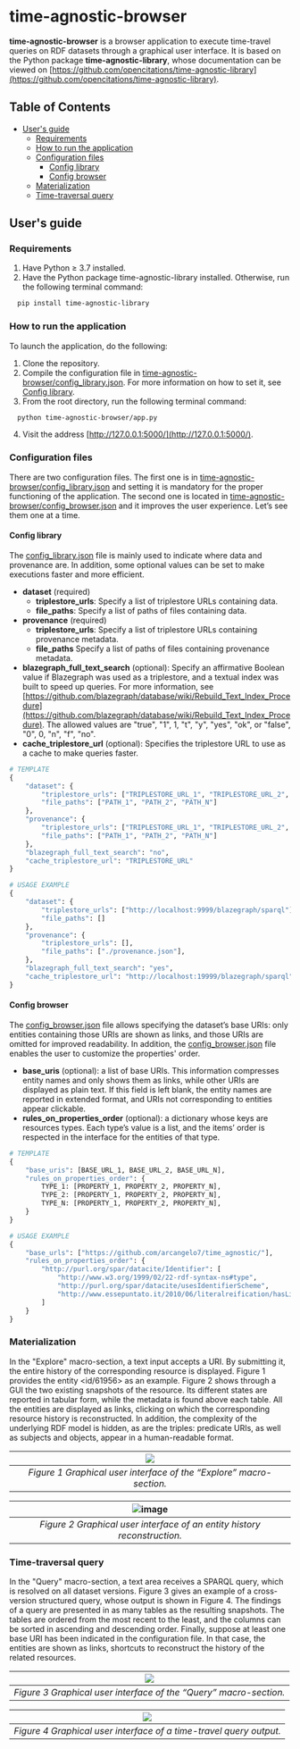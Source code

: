 # time-agnostic-browser

**time-agnostic-browser** is a browser application to execute time-travel queries on RDF datasets through a graphical user interface. It is based on the Python package **time-agnostic-library**, whose documentation can be viewed on [https://github.com/opencitations/time-agnostic-library](https://github.com/opencitations/time-agnostic-library).

## Table of Contents

- [User's guide](#users-guide)
  * [Requirements](#requirements)
  * [How to run the application](#how-to-run-the-application)
  * [Configuration files](#configuration-files)
    * [Config library](#config-library)  
    * [Config browser](#config-browser) 
  * [Materialization](#materialization)
  * [Time-traversal query](#time-traversal-query)

## User's guide

### Requirements

  1. Have Python &ge; 3.7 installed.
  2. Have the Python package time-agnostic-library installed. Otherwise, run the following terminal command:
  ```bash
    pip install time-agnostic-library
  ```

### How to run the application

To launch the application, do the following:
  1. Clone the repository.
  2. Compile the configuration file in [time-agnostic-browser/config_library.json](https://github.com/opencitations/time-agnostic-browser/blob/main/time-agnostic-browser/config_library.json). For more information on how to set it, see [Config library](config-library). 
  3. From the root directory, run the following terminal command:
  ```bash
    python time-agnostic-browser/app.py
  ```
  4. Visit the address [http://127.0.0.1:5000/](http://127.0.0.1:5000/).

### Configuration files

There are two configuration files. The first one is in [time-agnostic-browser/config_library.json](https://github.com/opencitations/time-agnostic-browser/blob/main/time-agnostic-browser/config_library.json) and setting it is mandatory for the proper functioning of the application. The second one is located in [time-agnostic-browser/config_browser.json](https://github.com/opencitations/time-agnostic-browser/blob/main/time-agnostic-browser/config_browser.json) and it improves the user experience. Let’s see them one at a time. 

#### Config library

The [config_library.json](https://github.com/opencitations/time-agnostic-browser/blob/main/time-agnostic-browser/config_library.json) file is mainly used to indicate where data and provenance are. In addition, some optional values can be set to make executions faster and more efficient.

- **dataset** (required)
  - **triplestore_urls**: Specify a list of triplestore URLs containing data.  
  - **file_paths**: Specify a list of paths of files containing data.   
- **provenance** (required)
  - **triplestore_urls**: Specify a list of triplestore URLs containing provenance metadata.    
  - **file_paths** Specify a list of paths of files containing provenance metadata.      
- **blazegraph_full_text_search** (optional): Specify an affirmative Boolean value if Blazegraph was used as a triplestore, and a textual index was built to speed up queries. For more information, see [https://github.com/blazegraph/database/wiki/Rebuild_Text_Index_Procedure](https://github.com/blazegraph/database/wiki/Rebuild_Text_Index_Procedure). The allowed values are "true", "1", 1, "t", "y", "yes", "ok", or "false", "0", 0, "n", "f", "no".
- **cache_triplestore_url** (optional): Specifies the triplestore URL to use as a cache to make queries faster.

``` python
# TEMPLATE
{
    "dataset": {
        "triplestore_urls": ["TRIPLESTORE_URL_1", "TRIPLESTORE_URL_2", "TRIPLESTORE_URL_N"],
        "file_paths": ["PATH_1", "PATH_2", "PATH_N"]
    },
    "provenance": {
        "triplestore_urls": ["TRIPLESTORE_URL_1", "TRIPLESTORE_URL_2", "TRIPLESTORE_URL_N"],
        "file_paths": ["PATH_1", "PATH_2", "PATH_N"]
    },
    "blazegraph_full_text_search": "no",
    "cache_triplestore_url": "TRIPLESTORE_URL"
}

# USAGE EXAMPLE
{
    "dataset": {
        "triplestore_urls": ["http://localhost:9999/blazegraph/sparql"],
        "file_paths": []
    },
    "provenance": {
        "triplestore_urls": [],
        "file_paths": ["./provenance.json"],
    },
    "blazegraph_full_text_search": "yes",
    "cache_triplestore_url": "http://localhost:19999/blazegraph/sparql"
}
```

#### Config browser

The [config_browser.json](https://github.com/opencitations/time-agnostic-browser/blob/main/time-agnostic-browser/config_browser.json) file allows specifying the dataset’s base URIs: only entities containing those URIs are shown as links, and those URIs are omitted for improved readability. In addition, the [config_browser.json](https://github.com/opencitations/time-agnostic-browser/blob/main/time-agnostic-browser/config_browser.json) file enables the user to customize the properties' order. 

- **base_uris** (optional): a list of base URIs. This information compresses entity names and only shows them as links, while other URIs are displayed as plain text. If this field is left blank, the entity names are reported in extended format, and URIs not corresponding to entities appear clickable. 
- **rules_on_properties_order** (optional): a dictionary whose keys are resources types. Each type’s value is a list, and the items’ order is respected in the interface for the entities of that type.

```python
# TEMPLATE
{
    "base_uris": [BASE_URL_1, BASE_URL_2, BASE_URL_N],
    "rules_on_properties_order": {
        TYPE_1: [PROPERTY_1, PROPERTY_2, PROPERTY_N],
        TYPE_2: [PROPERTY_1, PROPERTY_2, PROPERTY_N],
        TYPE_N: [PROPERTY_1, PROPERTY_2, PROPERTY_N],
    }
}

# USAGE EXAMPLE
{
    "base_urls": ["https://github.com/arcangelo7/time_agnostic/"],
    "rules_on_properties_order": {
        "http://purl.org/spar/datacite/Identifier": [
            "http://www.w3.org/1999/02/22-rdf-syntax-ns#type",
            "http://purl.org/spar/datacite/usesIdentifierScheme",
            "http://www.essepuntato.it/2010/06/literalreification/hasLiteralValue"
        ]
    }
}
```
### Materialization
In the "Explore" macro-section, a text input accepts a URI. By submitting it, the entire history of the corresponding resource is displayed. Figure 1 provides the entity <id/61956> as an example. Figure 2 shows through a GUI the two existing snapshots of the resource. Its different states are reported in tabular form, while the metadata is found above each table. All the entities are displayed as links, clicking on which the corresponding resource history is reconstructed. In addition, the complexity of the underlying RDF model is hidden, as are the triples: predicate URIs, as well as subjects and objects, appear in a human-readable format.

| ![](https://raw.githubusercontent.com/opencitations/time-agnostic-browser/main/docs/img/explore.png) | 
|:--:| 
| *Figure 1 Graphical user interface of the “Explore” macro-section.* |

| ![image](https://raw.githubusercontent.com/opencitations/time-agnostic-browser/main/docs/img/explore_output.png) | 
|:--:| 
| *Figure 2 Graphical user interface of an entity history reconstruction.* |

### Time-traversal query
In the "Query" macro-section, a text area receives a SPARQL query, which is resolved on all dataset versions. Figure 3 gives an example of a cross-version structured query, whose output is shown in Figure 4. The findings of a query are presented in as many tables as the resulting snapshots. The tables are ordered from the most recent to the least, and the columns can be sorted in ascending and descending order. Finally, suppose at least one base URI has been indicated in the configuration file. In that case, the entities are shown as links, shortcuts to reconstruct the history of the related resources. 

| ![](https://raw.githubusercontent.com/opencitations/time-agnostic-browser/main/docs/img/query.png) | 
|:--:| 
| *Figure 3 Graphical user interface of the “Query” macro-section.* |

| ![](https://raw.githubusercontent.com/opencitations/time-agnostic-browser/main/docs/img/query_output.png) | 
|:--:| 
| *Figure 4 Graphical user interface of a time-travel query output.* |





